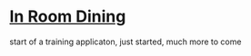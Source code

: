 [In Room Dining](https://in-room-dining.com)
==============================================
start of a training applicaton, just started, much more to come

